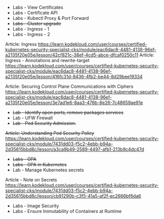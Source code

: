 - Labs - View Certificates
- Labs - Certificate API
- Labs - Kubectl Proxy & Port Forward
- ~~Labs - Cluster upgrade~~
- Labs - Ingress - 1
- Labs - Ingress - 2

Article: Ingress
https://learn.kodekloud.com/user/courses/certified-kubernetes-security-specialist-cks/module/eac6dac8-4481-4138-96ef-a2135f20e05e/lesson/42cf821c-38ef-4cd5-abce-dfcaf0250c11
Article: Ingress - Annotations and rewrite-target
https://learn.kodekloud.com/user/courses/certified-kubernetes-security-specialist-cks/module/eac6dac8-4481-4138-96ef-a2135f20e05e/lesson/416fc31d-8436-4fb2-be44-8d29bee19334

Article: Securing Control Plane Communications with Ciphers
https://learn.kodekloud.com/user/courses/certified-kubernetes-security-specialist-cks/module/eac6dac8-4481-4138-96ef-a2135f20e05e/lesson/3e7ad1e6-8aa3-476b-8e26-7c48659ae91e

- ~~Lab - Identify open ports, remove packages services~~
- Lab - UFW Firewall
- ~~Lab - Pod Security Admission.~~

~~Article: Understanding Pod Security Policy~~
https://learn.kodekloud.com/user/courses/certified-kubernetes-security-specialist-cks/module/7431dd03-f5c2-4ebb-b94a-2d35615bbd8c/lesson/a3ca9b49-2589-4497-afb1-213b9c4dc47d

- ~~Labs - OPA~~
- ~~Labs - OPA in Kubernetes~~
- Lab - Manage Kubernetes secrets

Article - Note on Secrets
https://learn.kodekloud.com/user/courses/certified-kubernetes-security-specialist-cks/module/7431dd03-f5c2-4ebb-b94a-2d35615bbd8c/lesson/cb91290b-c3f5-41a5-af2f-ec2666bf6da6

- Labs - Image Security
- Labs - Ensure Immutability of Containers at Runtime